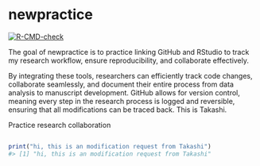 
<!-- README.md is generated from README.Rmd. Please edit that file -->

# newpractice

<!-- badges: start -->

[![R-CMD-check](https://github.com/gentleheart91/mypkg_nkasiobi/actions/workflows/R-CMD-check.yaml/badge.svg)](https://github.com/gentleheart91/mypkg_nkasiobi/actions/workflows/R-CMD-check.yaml)
<!-- badges: end -->

The goal of newpractice is to practice linking GitHub and RStudio to
track my research workflow, ensure reproducibility, and collaborate
effectively.

By integrating these tools, researchers can efficiently track code
changes, collaborate seamlessly, and document their entire process from
data analysis to manuscript development. GitHub allows for version
control, meaning every step in the research process is logged and
reversible, ensuring that all modifications can be traced back. This is
Takashi.

Practice research collaboration

``` r
```

``` r
print("hi, this is an modification request from Takashi")
#> [1] "hi, this is an modification request from Takashi"
```
